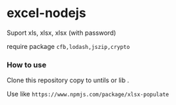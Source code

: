 # excel-nodejs
Suport xls, xlsx, xlsx (with password)

require package `cfb,lodash,jszip,crypto`

### How to use

Clone this repository copy to untils or lib .

Use like `https://www.npmjs.com/package/xlsx-populate`
